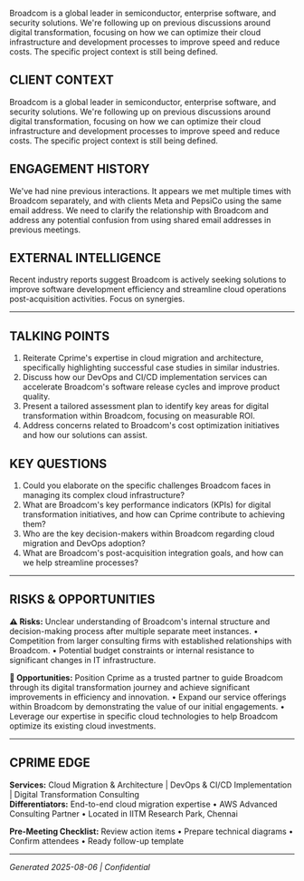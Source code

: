 Broadcom is a global leader in semiconductor, enterprise software, and security solutions. We're following up on previous discussions around digital transformation, focusing on how we can optimize their cloud infrastructure and development processes to improve speed and reduce costs. The specific project context is still being defined.

## CLIENT CONTEXT
Broadcom is a global leader in semiconductor, enterprise software, and security solutions. We're following up on previous discussions around digital transformation, focusing on how we can optimize their cloud infrastructure and development processes to improve speed and reduce costs. The specific project context is still being defined.

## ENGAGEMENT HISTORY
We've had nine previous interactions. It appears we met multiple times with Broadcom separately, and with clients Meta and PepsiCo using the same email address. We need to clarify the relationship with Broadcom and address any potential confusion from using shared email addresses in previous meetings.

## EXTERNAL INTELLIGENCE
Recent industry reports suggest Broadcom is actively seeking solutions to improve software development efficiency and streamline cloud operations post-acquisition activities. Focus on synergies.

---

## TALKING POINTS
1. Reiterate Cprime's expertise in cloud migration and architecture, specifically highlighting successful case studies in similar industries.
2. Discuss how our DevOps and CI/CD implementation services can accelerate Broadcom's software release cycles and improve product quality.
3. Present a tailored assessment plan to identify key areas for digital transformation within Broadcom, focusing on measurable ROI.
4. Address concerns related to Broadcom's cost optimization initiatives and how our solutions can assist.

## KEY QUESTIONS
1. Could you elaborate on the specific challenges Broadcom faces in managing its complex cloud infrastructure?
2. What are Broadcom's key performance indicators (KPIs) for digital transformation initiatives, and how can Cprime contribute to achieving them?
3. Who are the key decision-makers within Broadcom regarding cloud migration and DevOps adoption?
4. What are Broadcom's post-acquisition integration goals, and how can we help streamline processes?

---

## RISKS & OPPORTUNITIES

**⚠️ Risks:** Unclear understanding of Broadcom's internal structure and decision-making process after multiple separate meet instances. • Competition from larger consulting firms with established relationships with Broadcom. • Potential budget constraints or internal resistance to significant changes in IT infrastructure.

**🚀 Opportunities:** Position Cprime as a trusted partner to guide Broadcom through its digital transformation journey and achieve significant improvements in efficiency and innovation. • Expand our service offerings within Broadcom by demonstrating the value of our initial engagements. • Leverage our expertise in specific cloud technologies to help Broadcom optimize its existing cloud investments.

---

## CPRIME EDGE
**Services:** Cloud Migration & Architecture | DevOps & CI/CD Implementation | Digital Transformation Consulting  
**Differentiators:** End-to-end cloud migration expertise • AWS Advanced Consulting Partner • Located in IITM Research Park, Chennai

**Pre-Meeting Checklist:** Review action items • Prepare technical diagrams • Confirm attendees • Ready follow-up template

---
*Generated 2025-08-06 | Confidential*